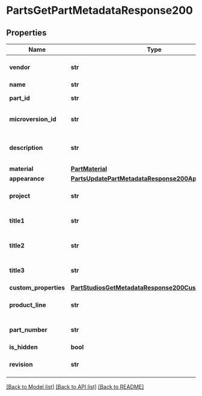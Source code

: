# PartsGetPartMetadataResponse200

## Properties
Name | Type | Description | Notes
------------ | ------------- | ------------- | -------------
**vendor** | **str** | Part vendor (user-specified) | [optional] 
**name** | **str** | Part name | [optional] 
**part_id** | **str** | Deterministic part ID | [optional] 
**microversion_id** | **str** | Document microversion ID | [optional] 
**description** | **str** | Part description (user-specified) | [optional] 
**material** | [**PartMaterial**](PartMaterial.md) |  | [optional] 
**appearance** | [**PartsUpdatePartMetadataResponse200Appearance**](PartsUpdatePartMetadataResponse200Appearance.md) |  | [optional] 
**project** | **str** | Part project (user-specified) | [optional] 
**title1** | **str** | Part title 1 (user-specified) | [optional] 
**title2** | **str** | Part title 2 (user-specified) | [optional] 
**title3** | **str** | Part title 3 (user-specified) | [optional] 
**custom_properties** | [**PartStudiosGetMetadataResponse200CustomProperties**](PartStudiosGetMetadataResponse200CustomProperties.md) |  | [optional] 
**product_line** | **str** | Part product line (user-specified) | [optional] 
**part_number** | **str** | Part number (user-specified) | [optional] 
**is_hidden** | **bool** | Part visibility | [optional] 
**revision** | **str** | Part revision (user-specified) | [optional] 

[[Back to Model list]](../README.md#documentation-for-models) [[Back to API list]](../README.md#documentation-for-api-endpoints) [[Back to README]](../README.md)


